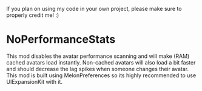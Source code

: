 If you plan on using my code in your own project, please make sure to properly credit me! :)

# NoPerformanceStats
This mod disables the avatar performance scanning and will make (RAM) cached avatars load instantly. Non-cached avatars will also load a bit faster and should decrease the lag spikes when someone changes their avatar. This mod is built using MelonPreferences so its highly recommended to use UIExpansionKit with it.
